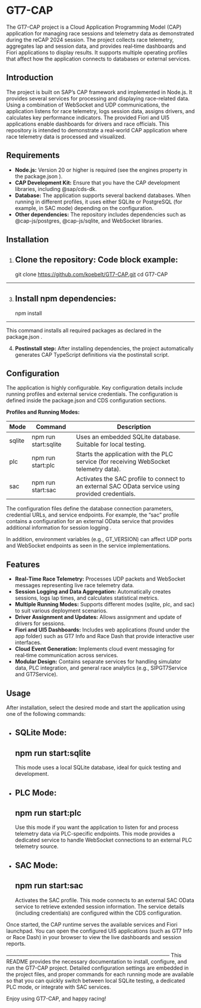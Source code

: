 # GT7-CAP

The GT7-CAP project is a Cloud Application Programming Model (CAP) application for managing race sessions and telemetry data as demonstrated during the reCAP 2024 session. The project collects race telemetry, aggregates lap and session data, and provides real‑time dashboards and Fiori applications to display results. It supports multiple operating profiles that affect how the application connects to databases or external services.

## Introduction

The project is built on SAP’s CAP framework and implemented in Node.js. It provides several services for processing and displaying race-related data. Using a combination of WebSocket and UDP communications, the application listens for race telemetry, logs session data, assigns drivers, and calculates key performance indicators. The provided Fiori and UI5 applications enable dashboards for drivers and race officials. This repository is intended to demonstrate a real‑world CAP application where race telemetry data is processed and visualized.

## Requirements

- **Node.js:** Version 20 or higher is required (see the engines property in the package.json ).
- **CAP Development Kit:** Ensure that you have the CAP development libraries, including @sap/cds-dk.
- **Database:** The application supports several backend databases. When running in different profiles, it uses either SQLite or PostgreSQL (for example, in SAC mode) depending on the configuration.
- **Other dependencies:** The repository includes dependencies such as @cap-js/postgres, @cap-js/sqlite, and WebSocket libraries.
  
## Installation

1. **Clone the repository:**
   Code block example:
   -----------------------
   git clone https://github.com/koebelt/GT7-CAP.git
   cd GT7-CAP
----------------------

3. **Install npm dependencies:**
   -----------------------
   npm install
  -----------------------
   This command installs all required packages as declared in the package.json .

4. **Postinstall step:**
   After installing dependencies, the project automatically generates CAP TypeScript definitions via the postinstall script.

## Configuration

The application is highly configurable. Key configuration details include running profiles and external service credentials. The configuration is defined inside the package.json and CDS configuration sections.

**Profiles and Running Modes:**

| **Mode**    | **Command**                    | **Description**                                                                                   |
|-------------|--------------------------------|---------------------------------------------------------------------------------------------------|
| sqlite      | npm run start:sqlite           | Uses an embedded SQLite database. Suitable for local testing.                                   |
| plc         | npm run start:plc              | Starts the application with the PLC service (for receiving WebSocket telemetry data).             |
| sac         | npm run start:sac              | Activates the SAC profile to connect to an external SAC OData service using provided credentials. |

The configuration files define the database connection parameters, credential URLs, and service endpoints. For example, the “sac” profile contains a configuration for an external OData service that provides additional information for session logging .

In addition, environment variables (e.g., GT_VERSION) can affect UDP ports and WebSocket endpoints as seen in the service implementations.

## Features

- **Real‑Time Race Telemetry:** Processes UDP packets and WebSocket messages representing live race telemetry data.
- **Session Logging and Data Aggregation:** Automatically creates sessions, logs lap times, and calculates statistical metrics.
- **Multiple Running Modes:** Supports different modes (sqlite, plc, and sac) to suit various deployment scenarios.
- **Driver Assignment and Updates:** Allows assignment and update of drivers for sessions.
- **Fiori and UI5 Dashboards:** Includes web applications (found under the app folder) such as GT7 Info and Race Dash that provide interactive user interfaces.
- **Cloud Event Generation:** Implements cloud event messaging for real‑time communication across services.
- **Modular Design:** Contains separate services for handling simulator data, PLC integration, and general race analytics (e.g., SIPGT7Service and GT7Service).

## Usage

After installation, select the desired mode and start the application using one of the following commands:

- **SQLite Mode:**  
  -----------------------
  npm run start:sqlite
  -----------------------  
  This mode uses a local SQLite database, ideal for quick testing and development.

- **PLC Mode:**  
  -----------------------
  npm run start:plc
  -----------------------  
  Use this mode if you want the application to listen for and process telemetry data via PLC-specific endpoints. This mode provides a dedicated service to handle WebSocket connections to an external PLC telemetry source.

- **SAC Mode:**  
  -----------------------
  npm run start:sac
  -----------------------  
  Activates the SAC profile. This mode connects to an external SAC OData service to retrieve extended session information. The service details (including credentials) are configured within the CDS configuration.

Once started, the CAP runtime serves the available services and Fiori launchpad. You can open the configured UI5 applications (such as GT7 Info or Race Dash) in your browser to view the live dashboards and session reports.

────────────────────────────────────────────
This README provides the necessary documentation to install, configure, and run the GT7-CAP project. Detailed configuration settings are embedded in the project files, and proper commands for each running mode are available so that you can quickly switch between local SQLite testing, a dedicated PLC mode, or integrate with SAC services.

Enjoy using GT7-CAP, and happy racing!


